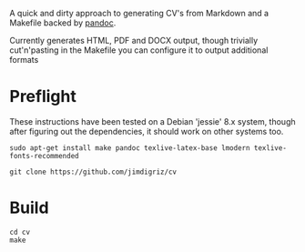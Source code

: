 A quick and dirty approach to generating CV's from Markdown and a Makefile backed by [pandoc](http://pandoc.org).

Currently generates HTML, PDF and DOCX output, though trivially cut'n'pasting in the Makefile you can configure it to output additional formats

# Preflight

These instructions have been tested on a Debian 'jessie' 8.x system, though after figuring out the dependencies, it should work on other systems too.

    sudo apt-get install make pandoc texlive-latex-base lmodern texlive-fonts-recommended

    git clone https://github.com/jimdigriz/cv

# Build

    cd cv
    make
